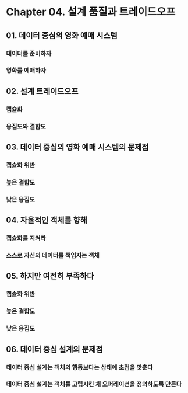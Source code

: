 # Chapter 04. 설계 품질과 트레이드오프

## 01. 데이터 중심의 영화 예매 시스템

### 데이터를 준비하자

### 영화를 예매하자

## 02. 설계 트레이드오프

### 캡슐화

### 응집도와 결합도

## 03. 데이터 중심의 영화 예매 시스템의 문제점

### 캡슐화 위반

### 높은 결합도

### 낮은 응집도

## 04. 자율적인 객체를 향해

### 캡슐화를 지켜라

### 스스로 자신의 데이터를 책임지는 객체

## 05. 하지만 여전히 부족하다

### 캡슐화 위반

### 높은 결합도

### 낮은 응집도

## 06. 데이터 중심 설계의 문제점

### 데이터 중심 설계는 객체의 행동보다는 상태에 초점을 맞춘다

### 데이터 중심 설계는 객체를 고립시킨 채 오퍼레이션을 정의하도록 만든다
